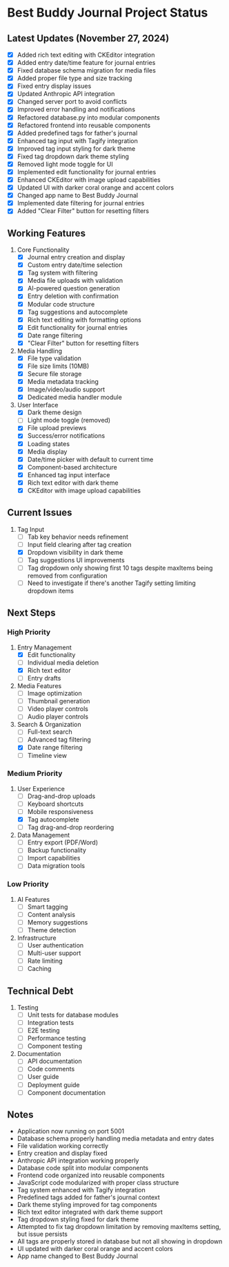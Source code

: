 # Best Buddy Journal Project Status

## Latest Updates (November 27, 2024)
- [x] Added rich text editing with CKEditor integration
- [x] Added entry date/time feature for journal entries
- [x] Fixed database schema migration for media files
- [x] Added proper file type and size tracking
- [x] Fixed entry display issues
- [x] Updated Anthropic API integration
- [x] Changed server port to avoid conflicts
- [x] Improved error handling and notifications
- [x] Refactored database.py into modular components
- [x] Refactored frontend into reusable components
- [x] Added predefined tags for father's journal
- [x] Enhanced tag input with Tagify integration
- [x] Improved tag input styling for dark theme
- [x] Fixed tag dropdown dark theme styling
- [x] Removed light mode toggle for UI
- [x] Implemented edit functionality for journal entries
- [x] Enhanced CKEditor with image upload capabilities
- [x] Updated UI with darker coral orange and accent colors
- [x] Changed app name to Best Buddy Journal
- [x] Implemented date filtering for journal entries
- [x] Added "Clear Filter" button for resetting filters

## Working Features
1. Core Functionality
   - [x] Journal entry creation and display
   - [x] Custom entry date/time selection
   - [x] Tag system with filtering
   - [x] Media file uploads with validation
   - [x] AI-powered question generation
   - [x] Entry deletion with confirmation
   - [x] Modular code structure
   - [x] Tag suggestions and autocomplete
   - [x] Rich text editing with formatting options
   - [x] Edit functionality for journal entries
   - [x] Date range filtering
   - [x] "Clear Filter" button for resetting filters

2. Media Handling
   - [x] File type validation
   - [x] File size limits (10MB)
   - [x] Secure file storage
   - [x] Media metadata tracking
   - [x] Image/video/audio support
   - [x] Dedicated media handler module

3. User Interface
   - [x] Dark theme design
   - [ ] Light mode toggle (removed)
   - [x] File upload previews
   - [x] Success/error notifications
   - [x] Loading states
   - [x] Media display
   - [x] Date/time picker with default to current time
   - [x] Component-based architecture
   - [x] Enhanced tag input interface
   - [x] Rich text editor with dark theme
   - [x] CKEditor with image upload capabilities

## Current Issues
1. Tag Input
   - [ ] Tab key behavior needs refinement
   - [ ] Input field clearing after tag creation
   - [x] Dropdown visibility in dark theme
   - [ ] Tag suggestions UI improvements
   - [ ] Tag dropdown only showing first 10 tags despite maxItems being removed from configuration
   - [ ] Need to investigate if there's another Tagify setting limiting dropdown items

## Next Steps

### High Priority
1. Entry Management
   - [x] Edit functionality
   - [ ] Individual media deletion
   - [x] Rich text editor
   - [ ] Entry drafts

2. Media Features
   - [ ] Image optimization
   - [ ] Thumbnail generation
   - [ ] Video player controls
   - [ ] Audio player controls

3. Search & Organization
   - [ ] Full-text search
   - [ ] Advanced tag filtering
   - [x] Date range filtering
   - [ ] Timeline view

### Medium Priority
1. User Experience
   - [ ] Drag-and-drop uploads
   - [ ] Keyboard shortcuts
   - [ ] Mobile responsiveness
   - [x] Tag autocomplete
   - [ ] Tag drag-and-drop reordering

2. Data Management
   - [ ] Entry export (PDF/Word)
   - [ ] Backup functionality
   - [ ] Import capabilities
   - [ ] Data migration tools

### Low Priority
1. AI Features
   - [ ] Smart tagging
   - [ ] Content analysis
   - [ ] Memory suggestions
   - [ ] Theme detection

2. Infrastructure
   - [ ] User authentication
   - [ ] Multi-user support
   - [ ] Rate limiting
   - [ ] Caching

## Technical Debt
1. Testing
   - [ ] Unit tests for database modules
   - [ ] Integration tests
   - [ ] E2E testing
   - [ ] Performance testing
   - [ ] Component testing

2. Documentation
   - [ ] API documentation
   - [ ] Code comments
   - [ ] User guide
   - [ ] Deployment guide
   - [ ] Component documentation

## Notes
- Application now running on port 5001
- Database schema properly handling media metadata and entry dates
- File validation working correctly
- Entry creation and display fixed
- Anthropic API integration working properly
- Database code split into modular components
- Frontend code organized into reusable components
- JavaScript code modularized with proper class structure
- Tag system enhanced with Tagify integration
- Predefined tags added for father's journal context
- Dark theme styling improved for tag components
- Rich text editor integrated with dark theme support
- Tag dropdown styling fixed for dark theme
- Attempted to fix tag dropdown limitation by removing maxItems setting, but issue persists
- All tags are properly stored in database but not all showing in dropdown
- UI updated with darker coral orange and accent colors
- App name changed to Best Buddy Journal
